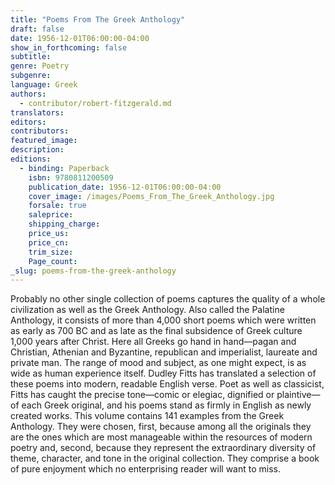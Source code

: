 ```yaml
---
title: "Poems From The Greek Anthology"
draft: false
date: 1956-12-01T06:00:00-04:00
show_in_forthcoming: false
subtitle:
genre: Poetry
subgenre:
language: Greek
authors:
  - contributor/robert-fitzgerald.md
translators:
editors:
contributors:
featured_image:
description:
editions:
  - binding: Paperback
    isbn: 9780811200509
    publication_date: 1956-12-01T06:00:00-04:00
    cover_image: /images/Poems_From_The_Greek_Anthology.jpg
    forsale: true
    saleprice:
    shipping_charge:
    price_us:
    price_cn:
    trim_size:
    Page_count:
_slug: poems-from-the-greek-anthology
---
```


Probably no other single collection of poems captures the quality of a whole civilization as well as the Greek Anthology. Also called the Palatine Anthology, it consists of more than 4,000 short poems which were written as early as 700 BC and as late as the final subsidence of Greek culture 1,000 years after Christ. Here all Greeks go hand in hand––pagan and Christian, Athenian and Byzantine, republican and imperialist, laureate and private man. The range of mood and subject, as one might expect, is as wide as human experience itself. Dudley Fitts has translated a selection of these poems into modern, readable English verse. Poet as well as classicist, Fitts has caught the precise tone––comic or elegiac, dignified or plaintive––of each Greek original, and his poems stand as firmly in English as newly created works. This volume contains 141 examples from the Greek Anthology. They were chosen, first, because among all the originals they are the ones which are most manageable within the resources of modern poetry and, second, because they represent the extraordinary diversity of theme, character, and tone in the original collection. They comprise a book of pure enjoyment which no enterprising reader will want to miss.


